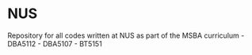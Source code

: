 # NUS
Repository for all codes written at NUS as part of the MSBA curriculum 
    - DBA5112
    - DBA5107
    - BT5151

